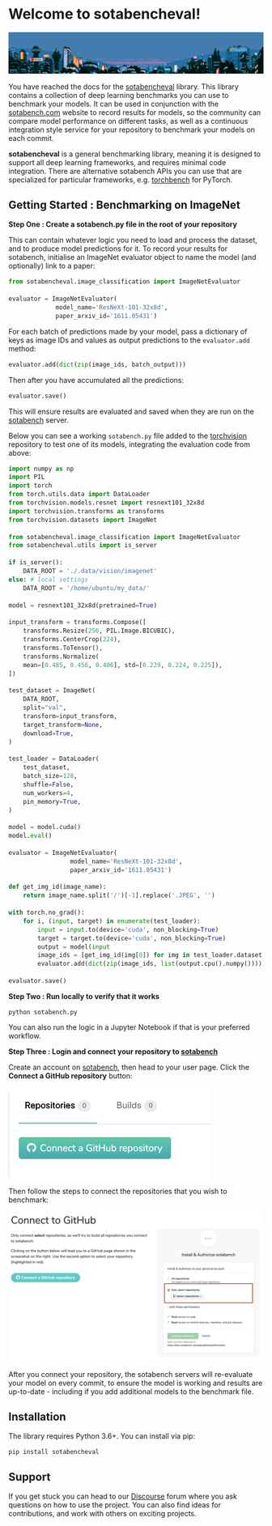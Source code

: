 # Welcome to sotabencheval!

![SotaBench](img/banner.png)

You have reached the docs for the [sotabencheval](https://github.com/algoagents/sotabench-eval) library. This library contains a collection of deep learning benchmarks you can use to
benchmark your models. It can be used in conjunction with the 
[sotabench.com](http://www.sotabench.com) website to record results for models, so the community
can compare model performance on different tasks, as well as a continuous integration style
service for your repository to benchmark your models on each commit.

**sotabencheval** is a general benchmarking library, meaning it is designed to support all deep learning frameworks, 
and requires minimal code integration. There are alternative sotabench APIs you can use that are
specialized for particular frameworks, e.g. [torchbench](https://github.com/algoagents/torchbench) for PyTorch.


## Getting Started : Benchmarking on ImageNet

**Step One : Create a sotabench.py file in the root of your repository**

This can contain whatever logic you need to load and process the dataset, and to 
produce model predictions for it. To record your results for sotabench, initialise
an ImageNet evaluator object to name the model (and optionally) link to a paper:

``` python
from sotabencheval.image_classification import ImageNetEvaluator

evaluator = ImageNetEvaluator(
             model_name='ResNeXt-101-32x8d',
             paper_arxiv_id='1611.05431')
```

For each batch of predictions made by your model, pass a dictionary of keys as image IDs and values as 
output predictions to the `evaluator.add` method:

``` python
evaluator.add(dict(zip(image_ids, batch_output)))
```
Then after you have accumulated all the predictions:

``` python
evaluator.save()
```

This will ensure results are evaluated and saved when they are run on the [sotabench](http://www.sotabench.com) server.

Below you can see a working `sotabench.py` file added to the [torchvision](https://github.com/pytorch/vision) repository 
to test one of its models, integrating the evaluation code from above:

``` python
import numpy as np
import PIL
import torch
from torch.utils.data import DataLoader
from torchvision.models.resnet import resnext101_32x8d
import torchvision.transforms as transforms
from torchvision.datasets import ImageNet

from sotabencheval.image_classification import ImageNetEvaluator
from sotabencheval.utils import is_server

if is_server():
    DATA_ROOT = './.data/vision/imagenet'
else: # local settings
    DATA_ROOT = '/home/ubuntu/my_data/'

model = resnext101_32x8d(pretrained=True)

input_transform = transforms.Compose([
    transforms.Resize(256, PIL.Image.BICUBIC),
    transforms.CenterCrop(224),
    transforms.ToTensor(),
    transforms.Normalize(
    mean=[0.485, 0.456, 0.406], std=[0.229, 0.224, 0.225]),
])

test_dataset = ImageNet(
    DATA_ROOT,
    split="val",
    transform=input_transform,
    target_transform=None,
    download=True,
)

test_loader = DataLoader(
    test_dataset,
    batch_size=128,
    shuffle=False,
    num_workers=4,
    pin_memory=True,
)

model = model.cuda()
model.eval()

evaluator = ImageNetEvaluator(
                 model_name='ResNeXt-101-32x8d',
                 paper_arxiv_id='1611.05431')

def get_img_id(image_name):
    return image_name.split('/')[-1].replace('.JPEG', '')

with torch.no_grad():
    for i, (input, target) in enumerate(test_loader):
        input = input.to(device='cuda', non_blocking=True)
        target = target.to(device='cuda', non_blocking=True)
        output = model(input
        image_ids = [get_img_id(img[0]) for img in test_loader.dataset.imgs[i*test_loader.batch_size:(i+1)*test_loader.batch_size]]
        evaluator.add(dict(zip(image_ids, list(output.cpu().numpy()))))
    
evaluator.save()
```

**Step Two : Run locally to verify that it works** 

```
python sotabench.py
```

You can also run the logic in a Jupyter Notebook if that is your preferred workflow.

**Step Three : Login and connect your repository to [sotabench](http://www.sotabench.com)**

Create an account on [sotabench](http://www.sotabench.com), then head to your user page. Click the
**Connect a GitHub repository** button:

<img width=400 src="img/connect.png">

Then follow the steps to connect the repositories that you wish to benchmark:

![SotaBench](img/connect2.png)


After you connect your repository, the sotabench servers will re-evaluate your model on every commit, 
to ensure the model is working and results are up-to-date - including if you add additional models to the benchmark file.

## Installation

The library requires Python 3.6+. You can install via pip:

```
pip install sotabencheval
```

## Support

If you get stuck you can head to our [Discourse](http://forum.sotabench.com) forum where you ask
questions on how to use the project. You can also find ideas for contributions,
and work with others on exciting projects.